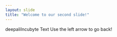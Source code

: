 ```yaml
---
layout: slide
title: "Welcome to our second slide!"
---
```

deepaliIncubyte Text
Use the left arrow to go back!
